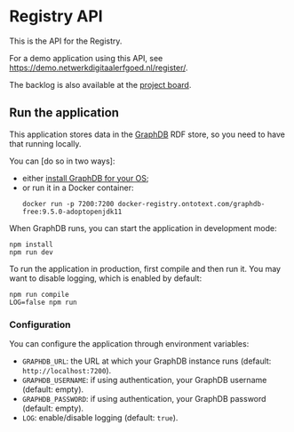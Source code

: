 # Registry API

This is the API for the Registry.

For a demo application using this API, see https://demo.netwerkdigitaalerfgoed.nl/register/.

The backlog is also available at the [project board](https://github.com/orgs/netwerk-digitaal-erfgoed/projects/1?card_filter_query=repo%3Anetwerk-digitaal-erfgoed%2Fregistry-api).

## Run the application

This application stores data in the [GraphDB](https://graphdb.ontotext.com) RDF store,
so you need to have that running locally.

You can [do so in two ways]:

- either [install GraphDB for your OS](https://graphdb.ontotext.com/documentation/free/quick-start-guide.html);
- or run it in a Docker container:
    ```
    docker run -p 7200:7200 docker-registry.ontotext.com/graphdb-free:9.5.0-adoptopenjdk11
    ```

When GraphDB runs, you can start the application in development mode:

```
npm install
npm run dev
```

To run the application in production, first compile and then run it.
You may want to disable logging, which is enabled by default:

```
npm run compile
LOG=false npm run
```

### Configuration

You can configure the application through environment variables:

- `GRAPHDB_URL`: the URL at which your GraphDB instance runs (default: `http://localhost:7200`).
- `GRAPHDB_USERNAME`: if using authentication, your GraphDB username (default: empty).
- `GRAPHDB_PASSWORD`: if using authentication, your GraphDB password (default: empty).
- `LOG`: enable/disable logging (default: `true`).
